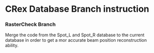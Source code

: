 # CRex Database Branch instruction

### RasterCheck Branch 

Merge the code from the Spot_L and Spot_R database to the current database in order to get a mor accurate beam position reconstruction ability.